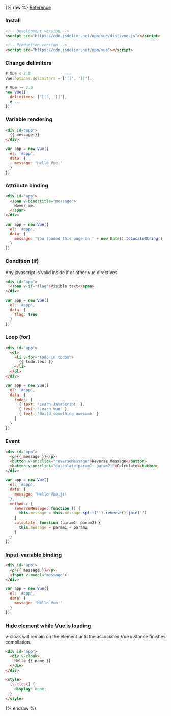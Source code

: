 ---
---

{% raw %}
[Reference](https://vuejs.org/v2/guide/index.html)
### Install
```html
<!-- Development version -->
<script src="https://cdn.jsdelivr.net/npm/vue/dist/vue.js"></script>

<!-- Production version -->
<script src="https://cdn.jsdelivr.net/npm/vue"></script>
```

### Change delimiters
```javascript
# Vue < 2.0
Vue.options.delimiters = ['[[', ']]'];

# Vue >= 2.0
new Vue({
  delimiters: ['[[', ']]'],
  # ...
});
```

### Variable rendering
```html
<div id="app">
  {{ message }}
</div>
```

```javascript
var app = new Vue({
  el: '#app',
  data: {
    message: 'Hello Vue!'
  }
})
```

### Attribute binding
```html
<div id="app">
  <span v-bind:title="message">
    Hover me.
  </span>
</div>
```

```javascript
var app = new Vue({
  el: '#app',
  data: {
    message: 'You loaded this page on ' + new Date().toLocaleString()
  }
})
```

### Condition (if)
Any javascript is valid inside if or other vue directives
```html
<div id="app">
  <span v-if="flag">Visible text</span>
</div>
```

```javascript
var app = new Vue({
  el: '#app',
  data: {
    flag: true
  }
})
```

### Loop (for)
```html
<div id="app">
  <ol>
    <li v-for="todo in todos">
      {{ todo.text }}
    </li>
  </ol>
</div>
```

```javascript
var app = new Vue({
  el: '#app',
  data: {
    todos: [
      { text: 'Learn JavaScript' },
      { text: 'Learn Vue' },
      { text: 'Build something awesome' }
    ]
  }
})
```

### Event
```html
<div id="app">
  <p>{{ message }}</p>
  <button v-on:click="reverseMessage">Reverse Message</button>
  <button v-on:click="calculate(param1, param2)">Calculate</button>
</div>
```

```javascript
var app = new Vue({
  el: '#app',
  data: {
    message: 'Hello Vue.js!'
  },
  methods: {
    reverseMessage: function () {
      this.message = this.message.split('').reverse().join('')
    }
    calculate: function (param1, param2) {
      this.message = param1 + param2
    }
  }
})
```

### Input-variable binding
```html
<div id="app">
  <p>{{ message }}</p>
  <input v-model="message">
</div>
```

```javascript
var app = new Vue({
  el: '#app',
  data: {
    message: 'Hello Vue!'
  }
})
```

### Hide element while Vue is loading
v-cloak will remain on the element until the associated Vue instance finishes compilation.
```html
<div id="app">
  <div v-cloak>
    Hello {{ name }}
  </div>
</div>

<style>
  [v-cloak] {
    display: none;
  }
</style>
```
{% endraw %}
